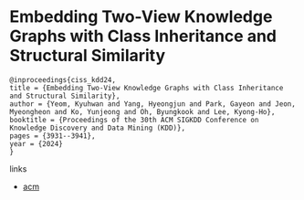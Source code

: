 # Embedding Two-View Knowledge Graphs with Class Inheritance and Structural Similarity

```
@inproceedings{ciss_kdd24,
title = {Embedding Two-View Knowledge Graphs with Class Inheritance and Structural Similarity},
author = {Yeom, Kyuhwan and Yang, Hyeongjun and Park, Gayeon and Jeon, Myeongheon and Ko, Yunjeong and Oh, Byungkook and Lee, Kyong-Ho},
booktitle = {Proceedings of the 30th ACM SIGKDD Conference on Knowledge Discovery and Data Mining (KDD)},
pages = {3931--3941},
year = {2024}
}
```

links
- [acm](https://dl.acm.org/doi/10.1145/3637528.3671941)

